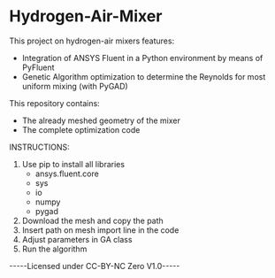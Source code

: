 # Hydrogen-Air-Mixer

This project on hydrogen-air mixers features:
- Integration of ANSYS Fluent in a Python environment by means of PyFluent
- Genetic Algorithm optimization to determine the Reynolds for most uniform mixing (with PyGAD)

This repository contains:
- The already meshed geometry of the mixer
- The complete optimization code

INSTRUCTIONS:
1. Use pip to install all libraries
    - ansys.fluent.core
    - sys
    - io
    - numpy
    - pygad
2. Download the mesh and copy the path
3. Insert path on mesh import line in the code
4. Adjust parameters in GA class
5. Run the algorithm   

-----Licensed under CC-BY-NC Zero V1.0-----
